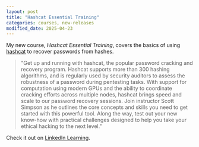 ```yaml
---
layout: post
title: "Hashcat Essential Training"
categories: courses, new-releases
modified_date: 2025-04-23
---
```


My new course, _Hashcat Essential Training_, covers the basics of using [hashcat](https://hashcat.net) to recover passwords from hashes.

> "Get up and running with hashcat, the popular password cracking and recovery program. Hashcat supports more than 300 hashing algorithms, and is regularly used by security auditors to assess the robustness of a password during pentesting tasks. With support for computation using modern GPUs and the ability to coordinate cracking efforts across multiple nodes, hashcat brings speed and scale to our password recovery sessions. Join instructor Scott Simpson as he outlines the core concepts and skills you need to get started with this powerful tool. Along the way, test out your new know-how with practical challenges designed to help you take your ethical hacking to the next level."

Check it out on [LinkedIn Learning](https://www.linkedin.com/learning/hashcat-essential-training).
